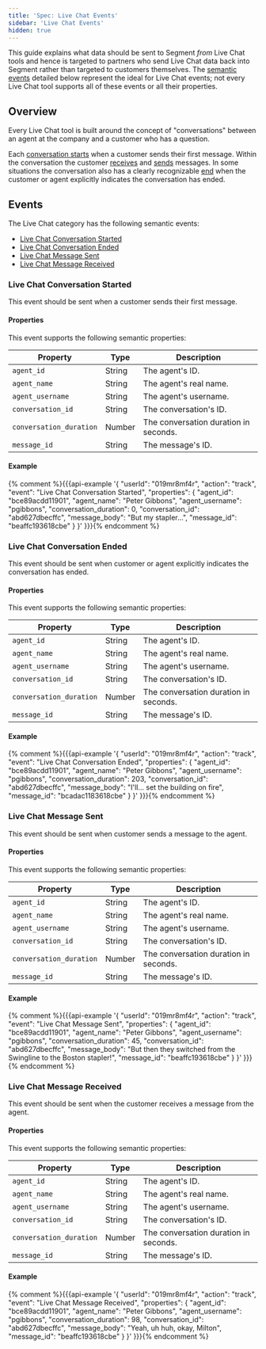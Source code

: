 ```yaml
---
title: 'Spec: Live Chat Events'
sidebar: 'Live Chat Events'
hidden: true
---
```


This guide explains what data should be sent to Segment *from* Live Chat tools and hence is targeted to partners who send Live Chat data back into Segment rather than targeted to customers themselves. The [semantic events](/docs/spec/semantic) detailed below represent the ideal for Live Chat events; not every Live Chat tool supports all of these events or all their properties.

## Overview

Every Live Chat tool is built around the concept of "conversations" between an agent at the company and a customer who has a question.

Each [conversation starts](#live-chat-conversation-started) when a customer sends their first message. Within the conversation the customer [receives](#live-chat-message-received) and [sends](#live-chat-message-sent) messages. In some situations the conversation also has a clearly recognizable [end](#live-chat-conversation-ended) when the customer or agent explicitly indicates the conversation has ended.


## Events

The Live Chat category has the following semantic events:

* [Live Chat Conversation Started](#live-chat-conversation-started)
* [Live Chat Conversation Ended](#live-chat-conversation-ended)
* [Live Chat Message Sent](#live-chat-message-sent)
* [Live Chat Message Received](#live-chat-message-received)

### Live Chat Conversation Started

This event should be sent when a customer sends their first message.

#### Properties

This event supports the following semantic properties:

Property                | Type   | Description
--------                | ----   | -----------
`agent_id`              | String | The agent's ID.
`agent_name`            | String | The agent's real name.
`agent_username`        | String | The agent's username.
`conversation_id`       | String | The conversation's ID.
`conversation_duration` | Number | The conversation duration in seconds.
`message_id`            | String | The message's ID.

#### Example

{% comment %}\{\{\{api-example '{
  "userId": "019mr8mf4r",
  "action": "track",
  "event": "Live Chat Conversation Started",
  "properties": {
    "agent_id": "bce89acdd11901",
    "agent_name": "Peter Gibbons",
    "agent_username": "pgibbons",
    "conversation_duration": 0,
    "conversation_id": "abd627dbecffc",
    "message_body": "But my stapler...",
    "message_id": "beaffc193618cbe"
  }
}' }}}{% endcomment %}


### Live Chat Conversation Ended

This event should be sent when customer or agent explicitly indicates the conversation has ended.

#### Properties

This event supports the following semantic properties:

Property                | Type   | Description
--------                | ----   | -----------
`agent_id`              | String | The agent's ID.
`agent_name`            | String | The agent's real name.
`agent_username`        | String | The agent's username.
`conversation_id`       | String | The conversation's ID.
`conversation_duration` | Number | The conversation duration in seconds.
`message_id`            | String | The message's ID.

#### Example

{% comment %}\{\{\{api-example '{
  "userId": "019mr8mf4r",
  "action": "track",
  "event": "Live Chat Conversation Ended",
  "properties": {
    "agent_id": "bce89acdd11901",
    "agent_name": "Peter Gibbons",
    "agent_username": "pgibbons",
    "conversation_duration": 203,
    "conversation_id": "abd627dbecffc",
    "message_body": "I\'ll... set the building on fire",
    "message_id": "bcadac1183618cbe"
  }
}' }}}{% endcomment %}


### Live Chat Message Sent

This event should be sent when customer sends a message to the agent.

#### Properties

This event supports the following semantic properties:

Property                | Type   | Description
--------                | ----   | -----------
`agent_id`              | String | The agent's ID.
`agent_name`            | String | The agent's real name.
`agent_username`        | String | The agent's username.
`conversation_id`       | String | The conversation's ID.
`conversation_duration` | Number | The conversation duration in seconds.
`message_id`            | String | The message's ID.

#### Example

{% comment %}\{\{\{api-example '{
  "userId": "019mr8mf4r",
  "action": "track",
  "event": "Live Chat Message Sent",
  "properties": {
    "agent_id": "bce89acdd11901",
    "agent_name": "Peter Gibbons",
    "agent_username": "pgibbons",
    "conversation_duration": 45,
    "conversation_id": "abd627dbecffc",
    "message_body": "But then they switched from the Swingline to the Boston stapler!",
    "message_id": "beaffc193618cbe"
  }
}' }}}{% endcomment %}


### Live Chat Message Received

This event should be sent when the customer receives a message from the agent.

#### Properties

This event supports the following semantic properties:

Property                | Type   | Description
--------                | ----   | -----------
`agent_id`              | String | The agent's ID.
`agent_name`            | String | The agent's real name.
`agent_username`        | String | The agent's username.
`conversation_id`       | String | The conversation's ID.
`conversation_duration` | Number | The conversation duration in seconds.
`message_id`            | String | The message's ID.

#### Example

{% comment %}\{\{\{api-example '{
  "userId": "019mr8mf4r",
  "action": "track",
  "event": "Live Chat Message Received",
  "properties": {
    "agent_id": "bce89acdd11901",
    "agent_name": "Peter Gibbons",
    "agent_username": "pgibbons",
    "conversation_duration": 98,
    "conversation_id": "abd627dbecffc",
    "message_body": "Yeah, uh huh, okay, Milton",
    "message_id": "beaffc193618cbe"
  }
}' }}}{% endcomment %}
